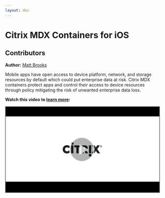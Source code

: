 ```yaml
---
layout: doc
---
```

# Citrix MDX Containers for iOS

## Contributors

**Author:** [Matt Brooks](https://twitter.com/tweetmattbrooks)

Mobile apps have open access to device platform, network, and storage resources by default which could put enterprise data at risk. Citrix MDX containers protect apps and control their access to device resources through policy mitigating the risk of unwanted enterprise data loss.

**Watch this video to [learn more](https://www.youtube.com/watch?v=7apskN8_aqA):**

[![Citrix MDX App Containers for iOS](/en-us/tech-zone/learn/media/shared_video-placeholder.png)](https://www.youtube.com/watch?v=7apskN8_aqA)
